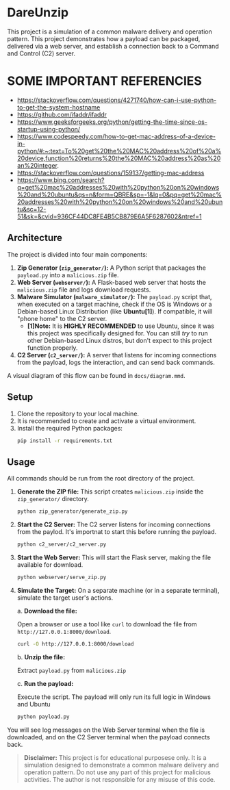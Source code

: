 # DareUnzip

This project is a simulation of a common malware delivery and operation pattern. This project demonstrates how a payload can be packaged, delivered via a web server, and establish a connection back to a Command and Control (C2) server.

# SOME IMPORTANT REFERENCIES
 - https://stackoverflow.com/questions/4271740/how-can-i-use-python-to-get-the-system-hostname
 - https://github.com/ifaddr/ifaddr
 - https://www.geeksforgeeks.org/python/getting-the-time-since-os-startup-using-python/
 - https://www.codespeedy.com/how-to-get-mac-address-of-a-device-in-python/#:~:text=To%20get%20the%20MAC%20address%20of%20a%20device,function%20returns%20the%20MAC%20address%20as%20an%20integer.
 - https://stackoverflow.com/questions/159137/getting-mac-address
 - https://www.bing.com/search?q=get%20mac%20addresses%20with%20python%20on%20windows%20and%20ubuntu&qs=n&form=QBRE&sp=-1&lq=0&pq=get%20mac%20addresses%20with%20python%20on%20windows%20and%20ubuntu&sc=12-51&sk=&cvid=936CF44DC8FE4B5CB879E6A5F6287602&ntref=1
## Architecture

The project is divided into four main components:

1.  **Zip Generator (`zip_generator/`):** A Python script that packages the `payload.py` into a `malicious.zip` file.
2.  **Web Server (`webserver/`):** A Flask-based web server that hosts the `malicious.zip` file and logs download requests.
3.  **Malware Simulator (`malware_simulator/`):** The `payload.py` script that, when executed on a target machine, check if the OS is Windows or a Debian-based Linux Distribution (like **Ubuntu[1]**). If compatible, it will "phone home" to the C2 server.
     - **[1]Note:** It is **HIGHLY RECOMMENDED** to use Ubuntu, since it was this project was specifically designed for. You can still *try* to run other Debian-based Linux distros, but don't expect to this project function properly.
4.  **C2 Server (`c2_server/`):** A server that listens for incoming connections from the payload, logs the interaction, and can send back commands.

A visual diagram of this flow can be found in `docs/diagram.mmd`.

## Setup

1.  Clone the repository to your local machine.
2.  It is recommended to create and activate a virtual environment.
3.  Install the required Python packages:
    ```bash
    pip install -r requirements.txt
    ```

## Usage

All commands should be run from the root directory of the project.

1.  **Generate the ZIP file:**
    This script creates `malicious.zip` inside the `zip_generator/` directory.
    ```bash
    python zip_generator/generate_zip.py
    ```

2.  **Start the C2 Server:**
    The C2 server listens for incoming connections from the paylod. It's importnat to start this before running the payload.
    ```bash
    python c2_server/c2_server.py
    ```

3.  **Start the Web Server:**
    This will start the Flask server, making the file available for download.
    ```bash
    python webserver/serve_zip.py
    ```

4.  **Simulate the Target:**
    On a separate machine (or in a separate terminal), simulate the target user's actions.

    a. **Download the file:**

    Open a browser or use a tool like `curl` to download the file from `http://127.0.0.1:8000/download`.
    ```bash
    curl -O http://127.0.0.1:8000/download
    ```
    b. **Unzip the file:**
    
    Extract `payload.py` from `malicious.zip`

    c. **Run the payload:**

    Execute the script. The payload will only run its full logic in Windows and Ubuntu
    ```bash
    python payload.py
    ```

You will see log messages on the Web Server terminal when the file is downloaded, and on the C2 Server terminal when the payload connects back.

> **Disclaimer:** This project is for educational purposese only. It is a simulation designed to demonstrate a common malware delivery and operation pattern. Do not use any part of this project for malicious activities. The author is not responsible for any misuse of this code.